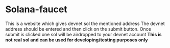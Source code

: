 # Solana-faucet
This is a website which gives devnet sol the mentioned address
The devnet address should be entered and then click on the submit button.
Once submit is clicked one sol will be airdropped to your devnet account
**This is not real sol and can be used for developing/testing purposes only**
